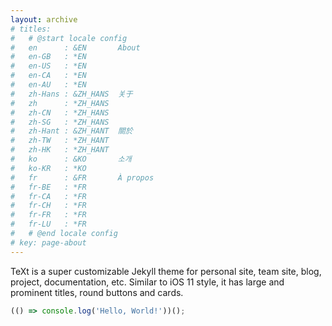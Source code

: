 ```yaml
---
layout: archive
# titles:
#   # @start locale config
#   en      : &EN       About
#   en-GB   : *EN
#   en-US   : *EN
#   en-CA   : *EN
#   en-AU   : *EN
#   zh-Hans : &ZH_HANS  关于
#   zh      : *ZH_HANS
#   zh-CN   : *ZH_HANS
#   zh-SG   : *ZH_HANS
#   zh-Hant : &ZH_HANT  關於
#   zh-TW   : *ZH_HANT
#   zh-HK   : *ZH_HANT
#   ko      : &KO       소개
#   ko-KR   : *KO
#   fr      : &FR       À propos
#   fr-BE   : *FR
#   fr-CA   : *FR
#   fr-CH   : *FR
#   fr-FR   : *FR
#   fr-LU   : *FR
#   # @end locale config
# key: page-about
---
```


TeXt is a super customizable Jekyll theme for personal site, team site, blog, project, documentation, etc. Similar to iOS 11 style, it has large and prominent titles, round buttons and cards.

```javascript
(() => console.log('Hello, World!'))();
```
